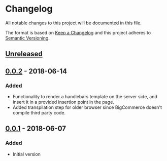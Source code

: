 # Changelog
All notable changes to this project will be documented in this file.

The format is based on [Keep a Changelog](http://keepachangelog.com/en/1.0.0/)
and this project adheres to [Semantic Versioning](http://semver.org/spec/v2.0.0.html).

## [Unreleased]

## [0.0.2] - 2018-06-14
### Added
- Functionality to render a handlebars template on the server side, and insert it in a provided insertion point in the page.
- Added transpilation step for older browser since BigCommerce doesn't compile third party code.

## [0.0.1] - 2018-06-07
### Added
- Initial version

[Unreleased]: https://gitlab.brandlabs.net/brandlabs/bigcommerce-product-options/compare/v0.0.2...HEAD
[0.0.2]: https://gitlab.brandlabs.net/brandlabs/bigcommerce-product-options/compare/v0.0.1...v0.0.2
[0.0.1]: https://gitlab.brandlabs.net/brandlabs/bigcommerce-product-options/compare/f7d26fe6d5407cf833dfde7892e184284f73f5b5...v0.0.1
